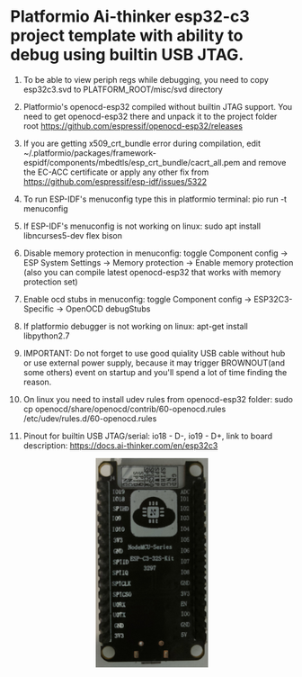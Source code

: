 # Platformio Ai-thinker esp32-c3 project template with ability to debug using builtin USB JTAG.

1. To be able to view periph regs while debugging, you need to copy esp32c3.svd to PLATFORM_ROOT/misc/svd directory

2. Platformio's openocd-esp32 compiled without builtin JTAG support. You need to get openocd-esp32 there and unpack it to the project folder root  https://github.com/espressif/openocd-esp32/releases

3. If you are getting x509_crt_bundle error during compilation, edit ~/.platformio/packages/framework-espidf/components/mbedtls/esp_crt_bundle/cacrt_all.pem and remove the EC-ACC certificate or apply any other fix from
 https://github.com/espressif/esp-idf/issues/5322

4. To run ESP-IDF's menuconfig type this in platformio terminal: pio run -t menuconfig

5. If ESP-IDF's menuconfig is not working on linux: sudo apt install libncurses5-dev flex bison

6. Disable memory protection in menuconfig: toggle Component config → ESP System Settings → Memory protection → Enable memory protection (also you can compile latest openocd-esp32 that works with memory protection set)

7. Enable ocd stubs in menuconfig: toggle Component config → ESP32C3-Specific → OpenOCD debugStubs

8. If platformio debugger is not working on linux: apt-get install libpython2.7

9. IMPORTANT: Do not forget to use good quiality USB cable without hub or use external power supply, because it may trigger BROWNOUT(and some others) event on startup and you'll spend a lot of time finding the reason.

10. On linux you need to install udev rules from openocd-esp32 folder: sudo cp openocd/share/openocd/contrib/60-openocd.rules /etc/udev/rules.d/60-openocd.rules

11. Pinout for builtin USB JTAG/serial: io18 - D-, io19 - D+, link to board description: https://docs.ai-thinker.com/en/esp32c3

<p align="center">
<img width="200" src="pinout.jpg">
</p>
